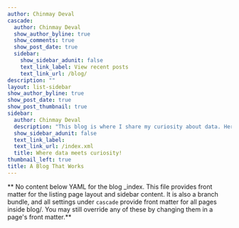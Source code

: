 ```yaml
---
author: Chinmay Deval
cascade:
  author: Chinmay Deval
  show_author_byline: true
  show_comments: true
  show_post_date: true
  sidebar:
    show_sidebar_adunit: false
    text_link_label: View recent posts
    text_link_url: /blog/
description: ""
layout: list-sidebar
show_author_byline: true
show_post_date: true
show_post_thumbnail: true
sidebar:
  author: Chinmay Deval
  description: "This blog is where I share my curiosity about data. Here you will find my notes and tutorials for my future self and hopefully also for you."
  show_sidebar_adunit: false
  text_link_label: 
  text_link_url: /index.xml
  title: Where data meets curiosity!
thumbnail_left: true
title: A Blog That Works
---
```


** No content below YAML for the blog _index. This file provides front matter for the listing page layout and sidebar content. It is also a branch bundle, and all settings under `cascade` provide front matter for all pages inside blog/. You may still override any of these by changing them in a page's front matter.**
